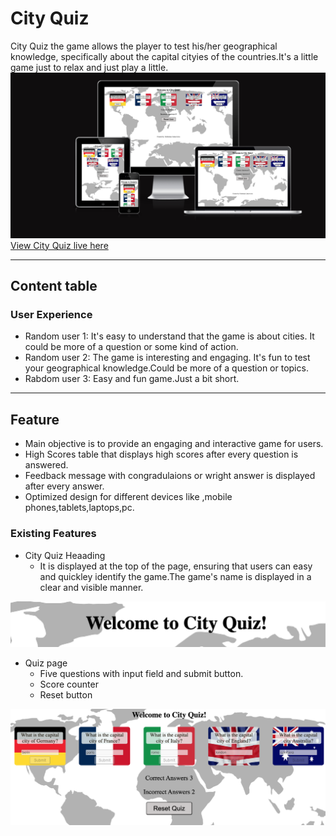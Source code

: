 # City Quiz
City Quiz the game allows the player to test his/her geographical knowledge, specifically about the capital cityies of the countries.It's a little game just to relax and just play a little.
![Am I responsive](/assets/images/am_i_responsive.png)
[View City Quiz live here](https://ui.dev/amiresponsive?url=https://glk3.github.io/city-quiz/)
- - -
## Content table

### User Experience
 * Random user 1: It's easy to understand that the game is about cities. It could be more of a question or some kind of action.
 * Random user 2: The game is interesting and engaging. It's fun to test your geographical knowledge.Could be more of a question or topics.
 * Rabdom user 3: Easy and fun game.Just a bit short.
- - -
## Feature
  * Main objective is to provide an engaging and interactive game for users.
  * High Scores table that displays high scores after every question is answered.
  * Feedback message with congradulaions or wright answer is displayed after every answer. 
  * Optimized design for different devices like ,mobile phones,tablets,laptops,pc.

### Existing Features
* City Quiz Heaading
  * It is displayed at the top of the page, ensuring that users can easy and quickley identify the game.The game's name is displayed in a clear and visible manner.

![Game Heading](/assets/images/heading.png)

* Quiz page
  * Five questions with input field and submit button.
  * Score counter
  * Reset button

![Quiz page](/assets/images/quiz_page.png)